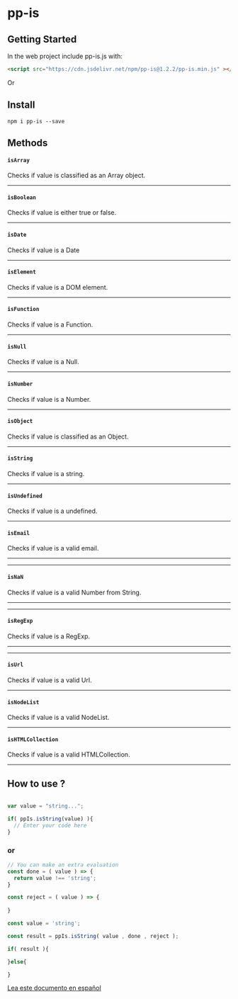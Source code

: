 # pp-is

## Getting Started

In the web project include pp-is.js with:

```html
<script src="https://cdn.jsdelivr.net/npm/pp-is@1.2.2/pp-is.min.js" ></script>
```

Or

## Install

```console
npm i pp-is --save
```
## Methods

#### `isArray`

Checks if value is classified as an Array object.

---
#### `isBoolean`

Checks if value is either true or false.

---
#### `isDate`

Checks if value is a Date

---
#### `isElement`

Checks if value is a DOM element.

---
#### `isFunction`

Checks if value is a Function.

---
#### `isNull`

Checks if value is a Null.

---
#### `isNumber`

Checks if value is a Number.

---
#### `isObject`

Checks if value is classified as an Object.

---
#### `isString`

Checks if value is a string.

---
#### `isUndefined`

Checks if value is a undefined.

---
#### `isEmail`

Checks if value is a valid email.

---

---
#### `isNaN`

Checks if value is a valid Number from String.

---

---
#### `isRegExp`

Checks if value is a RegExp.

---

---
#### `isUrl`

Checks if value is a valid Url.

---

#### `isNodeList`

Checks if value is a valid NodeList.

---

#### `isHTMLCollection`

Checks if value is a valid HTMLCollection.

---

## How to use ?

```javascript

var value = "string...";

if( ppIs.isString(value) ){
  // Enter your code here
}
```

### or



```javascript
// You can make an extra evaluation
const done = ( value ) => {  
  return value !== 'string';
}

const reject = ( value ) => {
  
}

const value = 'string';

const result = ppIs.isString( value , done , reject );

if( result ){

}else{

}

```

[Lea este documento en español](./README_es.md)
